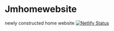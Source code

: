 # Jmhomewebsite
newly constructed home website
[![Netlify Status](https://api.netlify.com/api/v1/badges/2c35e815-97f8-4eba-9267-3ae584dd26c1/deploy-status)](https://app.netlify.com/sites/stalwart-vacherin-cb1508/deploys)
